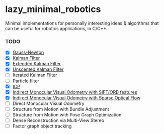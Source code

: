# lazy_minimal_robotics
Minimal implementations for personally interesting ideas &amp; algorithms that can be useful for robotics applications, in C/C++.


### TODO

- [x] [Gauss-Newton](/NonLinearOpt/GaussNewton)
- [x] [Kalman Filter](/KalmanFilter)
- [x] [Extended Kalman Filter](/ExtendedKalmanFilter)
- [x] [Unscented Kalman Filter](/UnscentedKalmanFilter)
- [ ] Iterated Kalman Filter
- [ ] Particle filter
- [x] [ICP](/ICP)
- [x] [Indirect Monocular Visual Odometry with SIFT/ORB features](/VisualOdometry/Indirect/matching)
- [x] [Indirect Monocular Visual Odometry with Sparse Optical Flow](/VisualOdometry/Indirect/tracking)
- [ ] Direct Monocular Visual Odometry
- [ ] Structure from Motion with Bundle Adjustment
- [ ] Structure from Motion with Pose Graph Optimization
- [ ] Dense Reconstruction via Multi-View Stereo
- [ ] Factor graph object tracking